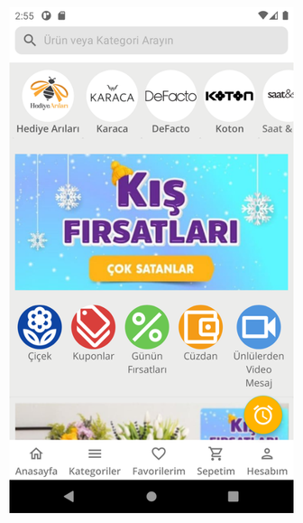 ![Screenshot of the app](https://github.com/omerbitikcioglu/innova-android-bootcamp/blob/main/Hafta2/SerbestTasarim/Screenshot_1642776951.png)

